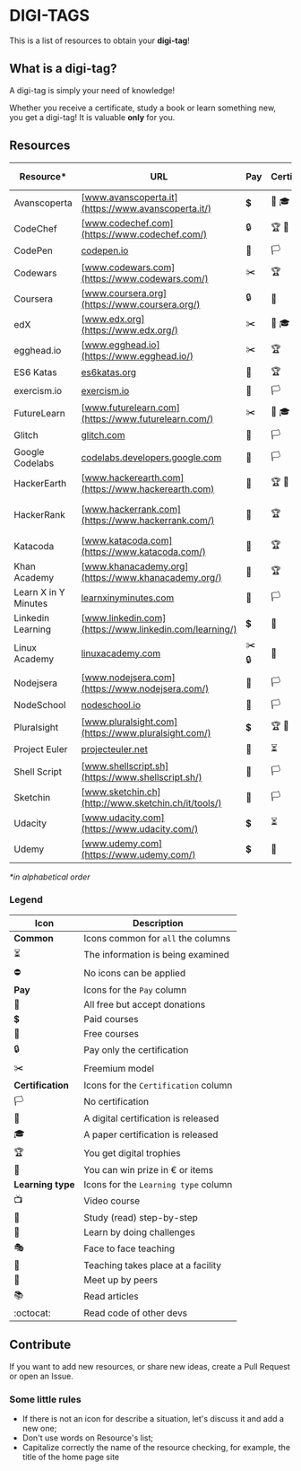 # DIGI-TAGS

This is a list of resources to obtain your **digi-tag**!

## What is a digi-tag?

A digi-tag is simply your need of knowledge!

Whether you receive a certificate, study a book or learn something new, you get a digi-tag!
It is valuable **only** for you.

## Resources

| Resource* | URL | Pay  | Certification | Learning type |
| --------- | --- | ---- | ------------- | ------------- |
| Avanscoperta| [www.avanscoperta.it](https://www.avanscoperta.it/) | :heavy_dollar_sign: | :scroll: :mortar_board: | :performing_arts: :school:
| CodeChef    | [www.codechef.com](https://www.codechef.com/)       | :lock:              | :trophy: :scroll:       | :space_invader:
| CodePen     | [codepen.io](https://codepen.io/)                   | :gift:              | :white_flag:            | :octocat:
| Codewars    | [www.codewars.com](https://www.codewars.com/)       | :scissors:          | :trophy:                | :space_invader: :octocat:
| Coursera    | [www.coursera.org](https://www.coursera.org/)       | :lock:              | :scroll:                | :tv: :walking:
| edX         | [www.edx.org](https://www.edx.org/)                 | :scissors:          | :scroll: :mortar_board: | :tv: :walking:
| egghead.io  | [www.egghead.io](https://www.egghead.io/)           | :scissors:          | :trophy:                | :tv: :walking:
| ES6 Katas   | [es6katas.org](http://es6katas.org/)                | :gift:              | :trophy:                | :space_invader: :walking:
| exercism.io | [exercism.io](http://exercism.io/)                  | :gift:              | :white_flag:            | :space_invader:
| FutureLearn | [www.futurelearn.com](https://www.futurelearn.com/) | :scissors:          | :scroll: :mortar_board: | :tv: :walking:
| Glitch      | [glitch.com](https://glitch.com/)                   | :gift:              | :white_flag:            | :octocat:
| Google Codelabs|[codelabs.developers.google.com](https://codelabs.developers.google.com/) | :gift: | :white_flag: | :walking:
| HackerEarth | [www.hackerearth.com](https://www.hackerearth.com)  | :gift:              | :trophy: :santa:        | :walking: :space_invader: :octocat:
| HackerRank  | [www.hackerrank.com](https://www.hackerrank.com/)   | :gift:              | :trophy:                | :space_invader: :octocat: :walking:
| Katacoda    | [www.katacoda.com](https://www.katacoda.com/)       | :gift:              | :trophy:                | :space_invader:
| Khan Academy| [www.khanacademy.org](https://www.khanacademy.org/) | :sparkling_heart:   | :trophy:                | :tv: :walking: :space_invader:
| Learn X in Y Minutes | [learnxinyminutes.com](http://learnxinyminutes.com/) | :gift:    | :white_flag:            | :books:
| Linkedin Learning    | [www.linkedin.com](https://www.linkedin.com/learning/) | :heavy_dollar_sign: | :scroll:    | :tv: 
| Linux Academy | [linuxacademy.com](https://linuxacademy.com/)     | :scissors: :lock:   | :scroll:                | :tv: 
| Nodejsera   | [www.nodejsera.com](https://www.nodejsera.com/)     | :gift:              | :white_flag:            | :walking:
| NodeSchool  | [nodeschool.io](https://nodeschool.io/)             | :gift:              | :white_flag:            | :space_invader: :busts_in_silhouette:
| Pluralsight | [www.pluralsight.com](https://www.pluralsight.com/) | :heavy_dollar_sign: | :trophy: :scroll:       | :tv: :busts_in_silhouette:
| Project Euler | [projecteuler.net](https://projecteuler.net/)     | :gift:              | :hourglass_flowing_sand:| :hourglass_flowing_sand:
| Shell Script| [www.shellscript.sh](https://www.shellscript.sh/)   | :sparkling_heart:   | :white_flag:            | :walking: :space_invader:
| Sketchin    | [www.sketchin.ch](http://www.sketchin.ch/it/tools/) | :gift:              | :white_flag:            | :books:
| Udacity     | [www.udacity.com](https://www.udacity.com/)         | :heavy_dollar_sign: | :hourglass_flowing_sand:| :hourglass_flowing_sand:
| Udemy       | [www.udemy.com](https://www.udemy.com/)             | :heavy_dollar_sign: | :scroll:                | :tv:

_*in alphabetical order_

### Legend

| Icon                     | Description                             |
| ------------------------ | --------------------------------------- |
| **Common**               | Icons common for `all` the columns      |
| :hourglass_flowing_sand: | The information is being examined       |
| :no_entry:               | No icons can be applied                 |
| **Pay**                  | Icons for the `Pay` column              |
| :sparkling_heart:        | All free but accept donations           |
| :heavy_dollar_sign:      | Paid courses                            |
| :gift:                   | Free courses                            |
| :lock:                   | Pay only the certification              |
| :scissors:               | Freemium model                          |
| **Certification**        | Icons for the `Certification` column    |
| :white_flag:             | No certification                        |
| :scroll:                 | A digital certification is released     |
| :mortar_board:           | A paper certification is released       |
| :trophy:                 | You get digital trophies                |
| :santa:                  | You can win prize in € or items         | 
| **Learning type**        | Icons for the `Learning type` column    |
| :tv:                     | Video course                            |
| :walking:                | Study (read) step-by-step               |
| :space_invader:          | Learn by doing challenges               |
| :performing_arts:        | Face to face teaching                   |
| :school:                 | Teaching takes place at a facility      |
| :busts_in_silhouette:    | Meet up by peers                        |
| :books:                  | Read articles                           |
| :octocat:                | Read code of other devs                 |

## Contribute

If you want to add new resources, or share new ideas, create a Pull Request or open an Issue.

### Some little rules

+ If there is not an icon for describe a situation, let's discuss it and add a new one;
+ Don't use words on Resource's list;
+ Capitalize correctly the name of the resource checking, for example, the title of the home page site
